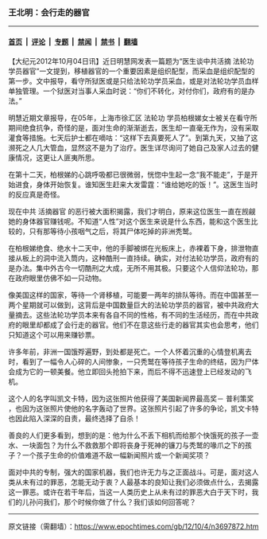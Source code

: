 ### 王北明：会行走的器官

---

#### [首页](../../../..?n3697872) &nbsp;|&nbsp; [评论](../../../../../epoch-comment?n3697872) &nbsp;|&nbsp; [专题](../../../../../epoch-special?n3697872) &nbsp;|&nbsp; [禁闻](../../../../../epoch-news?n3697872) &nbsp;|&nbsp; [禁书](../../../../../books?n3697872) &nbsp;|&nbsp; [翻墙](https://github.com/gfw-breaker/nogfw/blob/master/README.md?n3697872)


<div class="post_content" id="artbody" itemprop="articleBody">
 <!-- article content begin -->
 <p>
  【大纪元2012年10月04日讯】近日明慧网发表一篇题为“医生谈中共活摘
  <ok href="https://www.epochtimes.com/gb/tag/%E6%B3%95%E8%BD%AE%E5%8A%9F.html">
   法轮功
  </ok>
  学员器官”一文提到，移植器官的一个重要因素是组织配型，而采血是组织配型的第一步。文中报导，看守所狱医或是只给法轮功学员采血，或是对法轮功学员血样单独管理。一个狱医对当事人采血时说：“你们不转化，对付你们，政府有的是办法。”
 </p>
 <p>
  明慧近期文章报导，在05年，上海市徐汇区
  <ok href="https://www.epochtimes.com/gb/tag/%E6%B3%95%E8%BD%AE%E5%8A%9F.html">
   法轮功
  </ok>
  学员柏根娣女士被关在看守所期间绝食抗争，奇怪的是，面对生命的渐渐逝去，医生却一直毫无作为，没有采取灌食等措施。七天后护士都在嘀咕：“这样下去真要死人了”。到第九天，又抽了这濒死之人几大管血，显然这不是为了治疗。医生详尽询问了她自己及家人过去的健康情况，这更让人匪夷所思。
 </p>
 <p>
  在第十二天，柏根娣的心跳呼吸都已很微弱，恍惚中生起一念“我不能走”，于是开始进食，身体开始恢复。谁知医生赶来大发雷霆：“谁给她吃的饭！”。这医生当时的反应真是奇怪。
 </p>
 <p>
  现在中共
  <ok href="https://www.epochtimes.com/gb/tag/%E6%B4%BB%E6%91%98%E5%99%A8%E5%AE%98.html">
   活摘器官
  </ok>
  的恶行被大面积揭露，我们才明白，原来这位医生一直在觊觎她的身体器官赚钱呢。不知道“人性”对这个医生来说是什么东西，能和这个医生比较的，只有那等待小孩咽气之后，将其尸体吃掉的非洲秃鹫。
 </p>
 <p>
  在柏根娣绝食、绝水十二天中，他的手脚被绑在光板床上，赤裸着下身，排泄物直接从板上的洞中流入筒内，这种酷刑一直持续。确实，对付法轮功学员，政府有的是办法。集中外古今一切酷刑之大成，无所不用其极。只要这个人信仰法轮功，那在政府眼里仿佛不如一只动物。
 </p>
 <p>
  像美国这样的国家，等待一个肾移植，可能要一两年的排队等待。而在中国甚至一两个星期就可以做到，这背后是中国数量巨大的法轮功学员的器官，被中共政府大量摘去。这些法轮功学员本来有各自不同的性格，有不同的生活经历，而在中共政府的眼里却都成了会行走的器官。他们不在意这些行走的器官其实也会思考，他们只知道这个可以用来赚钞票。
 </p>
 <p>
  许多年前，非洲一国饿殍遍野，到处都是死亡。一个人怀着沉重的心情登机离去时，看到了一幅令人心碎的人间惨象，一只秃鹫在等待孩子生命的终结，因为尸体会成为它的一顿美餐。他立即回头抢拍下来，而后不得不迅速登上已经发动的飞机。
 </p>
 <p>
  这个人的名字叫凯文卡特，因为这张照片他获得了美国新闻界最高奖－
  <ok href="https://www.epochtimes.com/gb/tag/%E6%99%AE%E5%88%A9%E7%AD%96%E5%A5%96.html">
   普利策奖
  </ok>
  ，也因为这张照片使他的名字轰动了世界。这张照片引起了许多的争论，凯文卡特也因此陷入深深的自责，最终选择了自杀！
 </p>
 <p>
  善良的人们更多看到，想到的是：他为什么不丢下相机而给那个快饿死的孩子一壶水、一块面包？为什么不救救那个即将丧身于死神的镰刀与秃鹫的喙爪之下的孩子？一个孩子生命的价值难道不敌一幅新闻照片或一个新闻奖项？
 </p>
 <p>
  面对中共的专制，强大的国家机器，我们也许无力与之正面战斗。可是，面对这人类从未有过的罪恶，怎能无动于衷？人最基本的良知让我们必须做点什么，去揭露这一罪恶。或许在若干年后，当这一人类历史上从未有过的罪恶大白于天下时，我们的儿孙问我们，那个时候你做了什么？我们该如何回答呢？
 </p>
 <p>
  <!-- article content end -->
  <div id="below_article_ad">
  </div>
 </p>
</div>


---

原文链接（需翻墙）：https://www.epochtimes.com/gb/12/10/4/n3697872.htm
